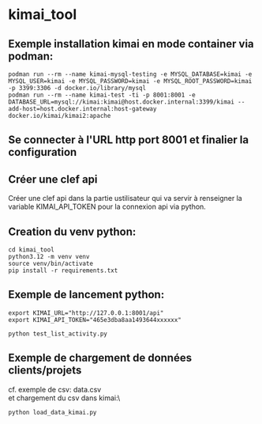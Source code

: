 # kimai_tool

## Exemple installation kimai en mode container via podman:

```
podman run --rm --name kimai-mysql-testing -e MYSQL_DATABASE=kimai -e MYSQL_USER=kimai -e MYSQL_PASSWORD=kimai -e MYSQL_ROOT_PASSWORD=kimai -p 3399:3306 -d docker.io/library/mysql
podman run --rm --name kimai-test -ti -p 8001:8001 -e DATABASE_URL=mysql://kimai:kimai@host.docker.internal:3399/kimai --add-host=host.docker.internal:host-gateway docker.io/kimai/kimai2:apache
```

## Se connecter à l'URL http port 8001 et finalier la configuration

## Créer une clef api
Créer une clef api dans la partie ustilisateur qui va servir à renseigner la variable KIMAI_API_TOKEN pour la connexion api via python.

## Creation du venv python:

```
cd kimai_tool
python3.12 -m venv venv
source venv/bin/activate
pip install -r requirements.txt
```

## Exemple de lancement python:

```
export KIMAI_URL="http://127.0.0.1:8001/api"
export KIMAI_API_TOKEN="465e3dba8aa1493644xxxxxx"

python test_list_activity.py
```

## Exemple de chargement de données clients/projets

cf. exemple de csv: data.csv\
et chargement du csv dans kimai:\
```
python load_data_kimai.py
```


